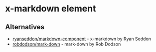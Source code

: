 # x-markdown element





## Alternatives

- [ryanseddon/markdown-component](https://github.com/ryanseddon/markdown-component) - x-markdown by Ryan Seddon
- [robdodson/mark-down](https://github.com/robdodson/mark-down) - mark-down by Rob Dodson

